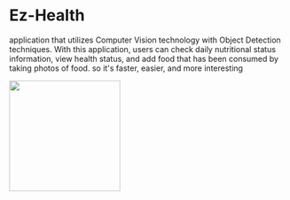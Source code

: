 # Ez-Health
application that utilizes Computer Vision technology with Object Detection techniques. With this application, users can check daily nutritional status information, view health status, and add food that has been consumed by taking photos of food. so it's faster, easier, and more interesting

<img src="(https://user-images.githubusercontent.com/33850014/222028332-666d6fb7-98f8-4ff8-9f4a-92c6e08e8e05.jpg" width=200>
